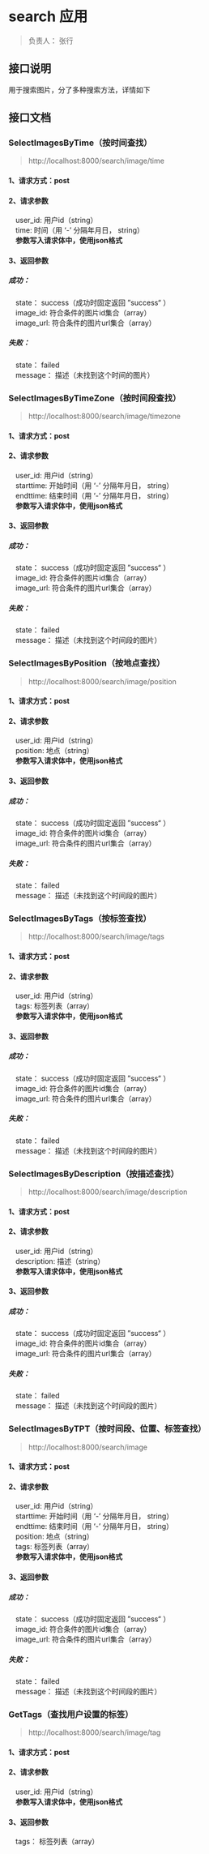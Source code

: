 # search 应用

> 负责人： 张行

## 接口说明
用于搜索图片，分了多种搜索方法，详情如下
## 接口文档
### SelectImagesByTime（按时间查找）
>http://localhost:8000/search/image/time
#### 1、请求方式：post <br>
#### 2、请求参数 <br>
&emsp;user_id: 用户id（string）<br>
&emsp;time: 时间（用 ‘-’ 分隔年月日， string）<br>
&emsp;**参数写入请求体中，使用json格式**
#### 3、返回参数
##### 成功：
&emsp;state： success（成功时固定返回 ”success“ ）<br>
&emsp;image_id: 符合条件的图片id集合（array）<br>
&emsp;image_url: 符合条件的图片url集合（array）<br>
##### 失败：
&emsp;state： failed<br>
&emsp;message： 描述（未找到这个时间的图片）<br>


### SelectImagesByTimeZone（按时间段查找）
>http://localhost:8000/search/image/timezone
#### 1、请求方式：post <br>
#### 2、请求参数 <br>
&emsp;user_id: 用户id（string）<br>
&emsp;starttime: 开始时间（用 ‘-’ 分隔年月日， string）<br>
&emsp;endttime: 结束时间（用 ‘-’ 分隔年月日， string）<br>
&emsp;**参数写入请求体中，使用json格式**
#### 3、返回参数
##### 成功：
&emsp;state： success（成功时固定返回 ”success“ ）<br>
&emsp;image_id: 符合条件的图片id集合（array）<br>
&emsp;image_url: 符合条件的图片url集合（array）<br>
##### 失败：
&emsp;state： failed<br>
&emsp;message： 描述（未找到这个时间段的图片）<br>


### SelectImagesByPosition（按地点查找）
>http://localhost:8000/search/image/position
#### 1、请求方式：post <br>
#### 2、请求参数 <br>
&emsp;user_id: 用户id（string）<br>
&emsp;position: 地点（string）<br>
&emsp;**参数写入请求体中，使用json格式**
#### 3、返回参数
##### 成功：
&emsp;state： success（成功时固定返回 ”success“ ）<br>
&emsp;image_id: 符合条件的图片id集合（array）<br>
&emsp;image_url: 符合条件的图片url集合（array）<br>
##### 失败：
&emsp;state： failed<br>
&emsp;message： 描述（未找到这个时间段的图片）<br>


### SelectImagesByTags（按标签查找）
>http://localhost:8000/search/image/tags
#### 1、请求方式：post <br>
#### 2、请求参数 <br>
&emsp;user_id: 用户id（string）<br>
&emsp;tags: 标签列表（array）<br>
&emsp;**参数写入请求体中，使用json格式**
#### 3、返回参数
##### 成功：
&emsp;state： success（成功时固定返回 ”success“ ）<br>
&emsp;image_id: 符合条件的图片id集合（array）<br>
&emsp;image_url: 符合条件的图片url集合（array）<br>
##### 失败：
&emsp;state： failed<br>
&emsp;message： 描述（未找到这个时间段的图片）<br>


### SelectImagesByDescription（按描述查找）
>http://localhost:8000/search/image/description
#### 1、请求方式：post <br>
#### 2、请求参数 <br>
&emsp;user_id: 用户id（string）<br>
&emsp;description: 描述（string）<br>
&emsp;**参数写入请求体中，使用json格式**
#### 3、返回参数
##### 成功：
&emsp;state： success（成功时固定返回 ”success“ ）<br>
&emsp;image_id: 符合条件的图片id集合（array）<br>
&emsp;image_url: 符合条件的图片url集合（array）<br>
##### 失败：
&emsp;state： failed<br>
&emsp;message： 描述（未找到这个时间段的图片）<br>


### SelectImagesByTPT（按时间段、位置、标签查找）
>http://localhost:8000/search/image
#### 1、请求方式：post <br>
#### 2、请求参数 <br>
&emsp;user_id: 用户id（string）<br>
&emsp;starttime: 开始时间（用 ‘-’ 分隔年月日， string）<br>
&emsp;endttime: 结束时间（用 ‘-’ 分隔年月日， string）<br>
&emsp;position: 地点（string）<br>
&emsp;tags: 标签列表（array）<br>
&emsp;**参数写入请求体中，使用json格式**
#### 3、返回参数
##### 成功：
&emsp;state： success（成功时固定返回 ”success“ ）<br>
&emsp;image_id: 符合条件的图片id集合（array）<br>
&emsp;image_url: 符合条件的图片url集合（array）<br>
##### 失败：
&emsp;state： failed<br>
&emsp;message： 描述（未找到这个时间段的图片）<br>


### GetTags（查找用户设置的标签）
>http://localhost:8000/search/image/tag
#### 1、请求方式：post <br>
#### 2、请求参数 <br>
&emsp;user_id: 用户id（string）<br>
&emsp;**参数写入请求体中，使用json格式**
#### 3、返回参数
&emsp;tags： 标签列表（array）<br>
